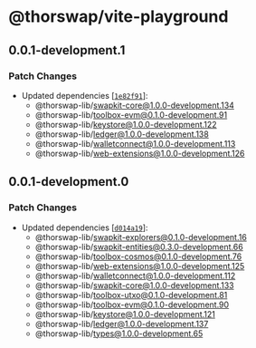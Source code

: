 # @thorswap/vite-playground

## 0.0.1-development.1

### Patch Changes

- Updated dependencies [[`1e82f91`](https://github.com/thorswap/SwapKit/commit/1e82f911773c9211ebe6d540130a22a95a6877b0)]:
  - @thorswap-lib/swapkit-core@1.0.0-development.134
  - @thorswap-lib/toolbox-evm@0.1.0-development.91
  - @thorswap-lib/keystore@1.0.0-development.122
  - @thorswap-lib/ledger@1.0.0-development.138
  - @thorswap-lib/walletconnect@1.0.0-development.113
  - @thorswap-lib/web-extensions@1.0.0-development.126

## 0.0.1-development.0

### Patch Changes

- Updated dependencies [[`d014a19`](https://github.com/thorswap/SwapKit/commit/d014a193596511a1500b5851df78a734c86bb894)]:
  - @thorswap-lib/swapkit-explorers@0.1.0-development.16
  - @thorswap-lib/swapkit-entities@0.3.0-development.66
  - @thorswap-lib/toolbox-cosmos@0.1.0-development.76
  - @thorswap-lib/web-extensions@1.0.0-development.125
  - @thorswap-lib/walletconnect@1.0.0-development.112
  - @thorswap-lib/swapkit-core@1.0.0-development.133
  - @thorswap-lib/toolbox-utxo@0.1.0-development.81
  - @thorswap-lib/toolbox-evm@0.1.0-development.90
  - @thorswap-lib/keystore@1.0.0-development.121
  - @thorswap-lib/ledger@1.0.0-development.137
  - @thorswap-lib/types@1.0.0-development.65
